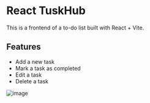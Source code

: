 # React TuskHub

This is a frontend of a to-do list built with React + Vite.

## Features
- Add a new task
- Mark a task as completed
- Edit a task
- Delete a task
  
![image](https://github.com/andrewnzrv/react-taskhub/assets/73107890/7d4a5b1a-d777-414e-b7e0-058279c295d5)
